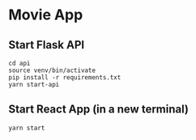 # Movie App

## Start Flask API
```
cd api
source venv/bin/activate
pip install -r requirements.txt
yarn start-api
```

## Start React App (in a new terminal)
```
yarn start
```
